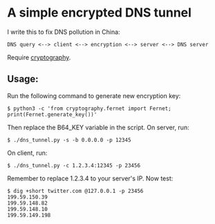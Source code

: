 # A simple encrypted DNS tunnel

I write this to fix DNS pollution in China:
~~~~~~~~
DNS query <--> client <--> encryption <--> server <--> DNS server
~~~~~~~~
Require [cryptography](https://cryptography.io/en/latest/).

## Usage:
Run the following command to generate new encryption key:

~~~~~~~~
$ python3 -c 'from cryptography.fernet import Fernet; print(Fernet.generate_key())'
~~~~~~~~

Then replace the B64_KEY variable in the script. On server, run:

~~~~~~~~
$ ./dns_tunnel.py -s -b 0.0.0.0 -p 12345
~~~~~~~~

On client, run:
~~~~~~~~
$ ./dns_tunnel.py -c 1.2.3.4:12345 -p 23456
~~~~~~~~

Remember to replace 1.2.3.4 to your server's IP. Now test:
~~~~~~~~
$ dig +short twitter.com @127.0.0.1 -p 23456
199.59.150.39
199.59.148.82
199.59.148.10
199.59.149.198
~~~~~~~~
